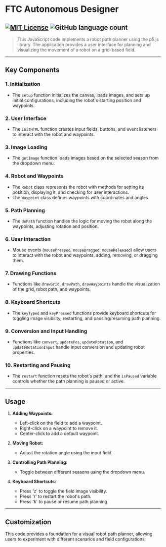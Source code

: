 # FTC Autonomous Designer
[![MIT License](https://img.shields.io/badge/License-MIT-green.svg)](https://choosealicense.com/licenses/mit/) ![GitHub language count](https://img.shields.io/github/languages/top/DanPeled/FTCAutonomousDesigner)
---
> This JavaScript code implements a robot path planner using the p5.js library. The application provides a user interface for planning and visualizing the movement of a robot on a grid-based field.
---
## Key Components

### 1. Initialization

- The `setup` function initializes the canvas, loads images, and sets up initial configurations, including the robot's starting position and waypoints.

### 2. User Interface

- The `initHTML` function creates input fields, buttons, and event listeners to interact with the robot and waypoints.

### 3. Image Loading

- The `getImage` function loads images based on the selected season from the dropdown menu.

### 4. Robot and Waypoints

- The `Robot` class represents the robot with methods for setting its position, displaying it, and checking for user interactions.
- The `Waypoint` class defines waypoints with coordinates and angles.

### 5. Path Planning

- The `doPath` function handles the logic for moving the robot along the waypoints, adjusting rotation and position.

### 6. User Interaction

- Mouse events (`mousePressed`, `mouseDragged`, `mouseReleased`) allow users to interact with the robot and waypoints, adding, removing, or dragging them.

### 7. Drawing Functions

- Functions like `drawGrid`, `drawPath`, `drawWaypoints` handle the visualization of the grid, robot path, and waypoints.

### 8. Keyboard Shortcuts

- The `keyTyped` and `keyPressed` functions provide keyboard shortcuts for toggling image visibility, restarting, and pausing/resuming path planning.

### 9. Conversion and Input Handling

- Functions like `convert`, `updatePos`, `updateRotation`, and `updateRotationInput` handle input conversion and updating robot properties.

### 10. Restarting and Pausing

- The `restart` function resets the robot's path, and the `isPaused` variable controls whether the path planning is paused or active.
---
## Usage

1. **Adding Waypoints:**
   - Left-click on the field to add a waypoint.
   - Right-click on a waypoint to remove it.
   - Center-click to add a default waypoint.

2. **Moving Robot:**
   - Adjust the rotation angle using the input field.

3. **Controlling Path Planning:**
   - Toggle between different seasons using the dropdown menu.

4. **Keyboard Shortcuts:**
   - Press 'z' to toggle the field image visibility.
   - Press 'r' to restart the robot's path.
   - Press 'k' to pause or resume path planning.
---
## Customization
This code provides a foundation for a visual robot path planner, allowing users to experiment with different scenarios and field configurations.

